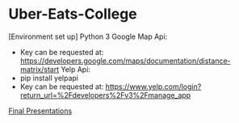 # Uber-Eats-College


[Environment set up]
Python 3
Google Map Api:
- Key can be requested at: https://developers.google.com/maps/documentation/distance-matrix/start
Yelp Api: 
- pip install yelpapi
- Key can be requested at: https://www.yelp.com/login?return_url=%2Fdevelopers%2Fv3%2Fmanage_app

[Final Presentations](https://docs.google.com/presentation/d/1_DcKdw_z8YStKGYHS71-Bi1q-G9MKh8Vr6izDp3vrCk/edit?usp=sharing)<br/>
